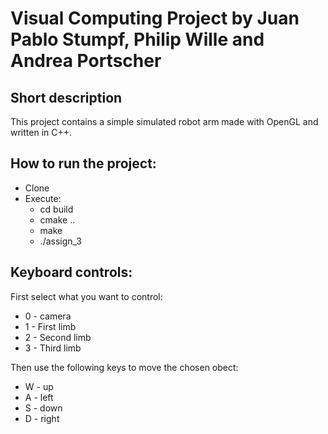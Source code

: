# Visual Computing Project by Juan Pablo Stumpf, Philip Wille and Andrea Portscher

## Short description

This project contains a simple simulated robot arm made with OpenGL and written in C++. 

## How to run the project:
- Clone
- Execute:
    - cd build
    - cmake ..
    - make
    - ./assign_3

 
## Keyboard controls:

First select what you want to control:
- 0 - camera
- 1 - First limb
- 2 - Second limb
- 3 - Third limb

Then use the following keys to move the chosen obect:
- W - up
- A - left
- S - down
- D - right
